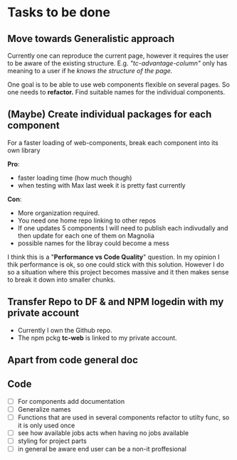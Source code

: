 # Tasks to be done

## Move towards Generalistic approach

Currently one can reproduce the current page, however it requires the user to be aware of the existing structure.
E.g. _"tc-advantage-column"_ only has meaning to a user if he _knows the structure of the page._

One goal is to be able to use web components flexible on several pages.
So one needs to **refactor.**
Find suitable names for the individual components.

## (Maybe) Create individual packages for each component

For a faster loading of web-components, break each component into its own library

**Pro**:

- faster loading time (how much though)
- when testing with Max last week it is pretty fast currently

**Con**:

- More organization required.
- You need one home repo linking to other repos
- If one updates 5 components I will need to publish each indivudally and then update for each one of them on Magnolia
- possible names for the libray could become a mess

I think this is a "**Performance vs Code Quality**" question.
In my opinion I thik performance is ok, so one could stick with this solution. However I do so a situation where this project becomes massive and it then makes sense to break it down into smaller chunks.

## Transfer Repo to DF & and NPM logedin with my private account

- Currently I own the Github repo.
- The npm pckg **tc-web** is linked to my private account.

## Apart from code general doc

## Code

- [ ] For components add documentation
- [ ] Generalize names
- [ ] Functions that are used in several components refactor to utilty func, so it is only used once
- [ ] see how available jobs acts when having no jobs available
- [ ] styling for project parts
- [ ] in general be aware end user can be a non-it proffesional

